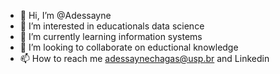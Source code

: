 - 👋 Hi, I’m @Adessayne
- 👀 I’m interested in educationals data science
- 🌱 I’m currently learning information systems
- 💞️ I’m looking to collaborate on eductional knowledge 
- 📫 How to reach me adessaynechagas@usp.br and Linkedin

<!---
Adessayne/Adessayne is a ✨ special ✨ repository because its `README.md` (this file) appears on your GitHub profile.
You can click the Preview link to take a look at your changes.
--->
